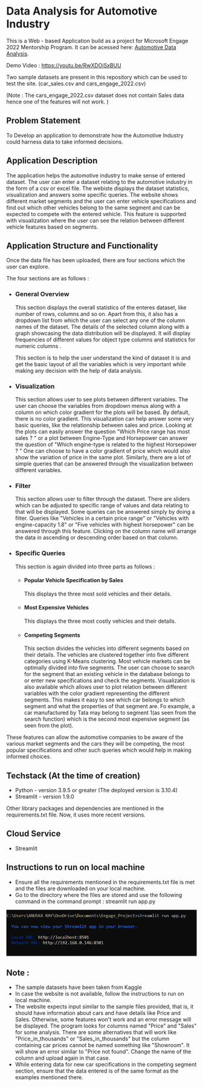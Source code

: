 # Data Analysis for Automotive Industry

This is a Web - based Application build as a project for Microsoft Engage 2022 Mentorship Program. It can be acessed here: [Automotive Data Analysis](https://cardataanalysis-engageproject.streamlit.app/). 

Demo Video : https://youtu.be/RwXDOjSxBUU 

Two sample datasets are present in this repository which can be used to test the site. (car_sales.csv and cars_engage_2022.csv)

(Note : The cars_engage_2022.csv dataset does not contain Sales data hence one of the features will not work. )

## Problem Statement

To Develop an application to demonstrate how the Automotive Industry could harness data to take informed decisions.

## Application Description 

The application helps the automotive industry to make sense of entered dataset. The user can enter a dataset relating to the automotive industry in the form of a csv or excel file. The webiste displays the dataset statistics, visualization and answers some specific queries. The website shows different market segments and the user can enter vehicle specifications and find out which other vehicles belong to the same segment and can be expected to compete with the entered vehicle. This feature is supported with visualization where the user can see the relation between different vehicle features based on segments. 

## Application Structure and Functionality

Once the data file has been uploaded, there are four sections which the user can explore. 

The four sections are as follows : 

* ### General Overview 
  This section displays the overall statistics of the enteres dataset, like number of rows, columns and so on. Apart from this, it also has a dropdown list from which  the user can select any one of the column names of the dataset. The details of the selected column along with a graph showcasing the data distribution will be displayed.   It will display frequencies of different values for object type columns and statistics for numeric columns .
  
  This section is to help the user understand the kind of dataset it is and get the basic layout of all the variables which is very important while making any decision with the help of data analysis. 
  
* ### Visualization
  This section allows user to see plots between different variables. The user can choose the variables from dropdown menus along with a column on which color gradient for the plots will be based. By default, there is no color gradient. This visualization can help answer some very basic queries, like the relationship between sales and price. Looking at the plots can easily answer the question "Which Price range has most sales ? " or a plot between Engine-Type and Horsepower can answer the question of "Which engine-type is related to the highest Horsepower ? " One can choose to have a color gradient of price which would also show the variation of price in the same plot. Similarly, there are a lot of simple queries that can be answered through the visualization between different variables. 
  
* ### Filter
  This section allows user to filter through the dataset. There are sliders which can be adjusted to specific range of values and data relating to that will be displayed. Some queries can be answered simply by doing a filter. Queries like "Vehicles in a certain price range" or "Vehicles with engine-capacity 1.8" or "Five vehicles with highest horsepower" can be answered through this feature. Clicking on the column name will arrange the data in ascending or descending order based on that column. 
  
* ### Specific Queries 
  This section is again divided into three parts as follows : 
  
  * #### Popular Vehicle Specification by Sales
    This displays the three most sold vehicles and their details.
  * #### Most Expensive Vehicles
    This displays the three most costly vehicles and their details.
  * #### Competing Segments
    This section divides the vehicles into different segments based on their details. The vehicles are clustered together into five different categories using K-Means clustering. Most vehicle markets can be optimally divided into five segments. The user can choose to search for the segment that an existing vehicle in the database belongs to or enter new specifications and check the segments. Visualization is also available which allows user to plot relation between different variables with the color gradient representing the different segments. This makes it easy to see which car belongs to which segment and what the properties of that segment are. Fo example, a car manufactured by Tata may belong to segment 1(as seen from the search function) which is the second most expensive segment (as seen from the plot). 
    
These features can allow the automotive companies to be aware of the various market segments and the cars they will be competing, the most popular specifications and other such queries which would help in making informed choices. 

## Techstack (At the time of creation)
* Python - version 3.9.5 or greater (The deployed version is 3.10.4)
* Streamlit - version 1.9.0

Other library packages and dependencies are mentioned in the requirements.txt file. Now, it uses more recent versions. 

## Cloud Service 
* Streamlit

## Instructions to run on local machine 

* Ensure all the requirements mentioned in the requirements.txt file is met and the files are downloaded on your local machine.
* Go to the directory where the files are stored and use the following command in the command prompt : streamlit run app.py

![](terminal.png)

## Note : 
* The sample datasets have been taken from Kaggle
* In case the website is not available, follow the instructions to run on local machine.
* The website expects input similar to the sample files provided, that is, it should have information about cars and have details like Price and Sales. Otherwise, some features won't work and an error message will be displayed. The program looks for columns named "Price" and "Sales" for some analysis. There are some alternatives that will work like "Price_in_thousands" or "Sales_in_thousands" but the column containing car prices cannot be named something like "Showroom". It will show an error similar to "Price not found". Change the name of the column and upload again in that case. 
* While entering data for new car specifications in the competing segment section, ensure that the data entered is of the same format as the examples mentioned there.
